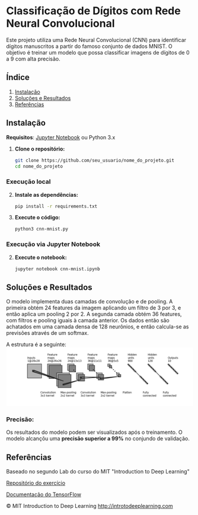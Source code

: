 # Classificação de Dígitos com Rede Neural Convolucional

Este projeto utiliza uma Rede Neural Convolucional (CNN) para identificar dígitos manuscritos a partir do famoso conjunto de dados MNIST. O objetivo é treinar um modelo que possa classificar imagens de dígitos de 0 a 9 com alta precisão.

## Índice

1. [Instalação](#tecnologias-utilizadas)
2. [Soluções e Resultados](#soluções-e-resultados)
3. [Referências](#referências)

## Instalação

**Requisitos**: [Jupyter Notebook](https://jupyter.org/install) ou Python 3.x

1. **Clone o repositório:**
    ```bash
    git clone https://github.com/seu_usuario/nome_do_projeto.git
    cd nome_do_projeto
    ```
### Execução local
2. **Instale as dependências:**
    ```bash
    pip install -r requirements.txt
    ```
3. **Execute o código:**
    ```bash
    python3 cnn-mnist.py
    ```
### Execução via Jupyter Notebook
2. **Execute o notebook:**
    ```bash
    jupyter notebook cnn-mnist.ipynb
    ```
## Soluções e Resultados

O modelo implementa duas camadas de convolução e de pooling. A primeira obtém 24 features da imagem aplicando um filtro de 3 por 3, e então aplica um pooling 2 por 2. A segunda camada obtém 36 features, com filtros e pooling iguais à camada anterior. Os dados então são achatados em uma camada densa de 128 neurônios, e então calcula-se as previsões através de um softmax.

A estrutura é a seguinte:
![](./structure.png)

### Precisão:
Os resultados do modelo podem ser visualizados após o treinamento. O modelo alcançõu uma **precisão superior a 99%** no conjundo de validação.

## Referências

Baseado no segundo Lab do curso do MIT "Introduction to Deep Learning"

[Repositório do exercício](https://github.com/aamini/introtodeeplearning/tree/master/lab2)

[Documentação do TensorFlow](https://www.tensorflow.org/api_docs/python/tf/keras)

© MIT Introduction to Deep Learning
http://introtodeeplearning.com
